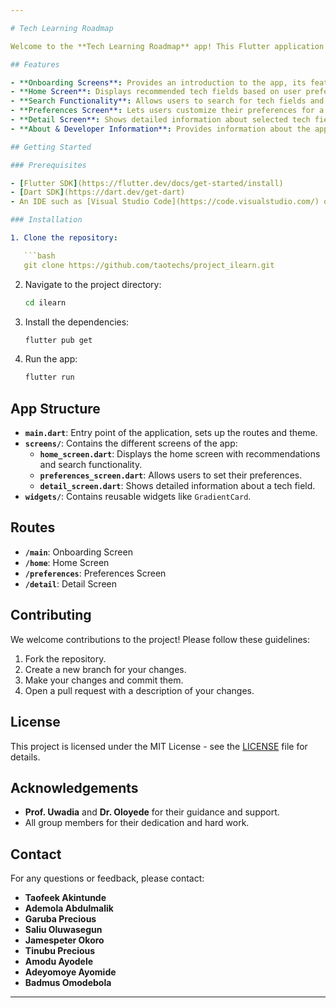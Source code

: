 ```yaml
---

# Tech Learning Roadmap

Welcome to the **Tech Learning Roadmap** app! This Flutter application is designed to help tech enthusiasts and students streamline their learning journey by providing personalized learning roadmaps and curated resources based on their interests.

## Features

- **Onboarding Screens**: Provides an introduction to the app, its features, and how to get started.
- **Home Screen**: Displays recommended tech fields based on user preferences and a comprehensive list of all available tech fields.
- **Search Functionality**: Allows users to search for tech fields and filter the results dynamically.
- **Preferences Screen**: Lets users customize their preferences for a more personalized experience.
- **Detail Screen**: Shows detailed information about selected tech fields.
- **About & Developer Information**: Provides information about the app and its developers.

## Getting Started

### Prerequisites

- [Flutter SDK](https://flutter.dev/docs/get-started/install)
- [Dart SDK](https://dart.dev/get-dart)
- An IDE such as [Visual Studio Code](https://code.visualstudio.com/) or [Android Studio](https://developer.android.com/studio)

### Installation

1. Clone the repository:

   ```bash
   git clone https://github.com/taotechs/project_ilearn.git
   ```

2. Navigate to the project directory:

   ```bash
   cd ilearn
   ```

3. Install the dependencies:

   ```bash
   flutter pub get
   ```

4. Run the app:

   ```bash
   flutter run
   ```

## App Structure

- **`main.dart`**: Entry point of the application, sets up the routes and theme.
- **`screens/`**: Contains the different screens of the app:
  - **`home_screen.dart`**: Displays the home screen with recommendations and search functionality.
  - **`preferences_screen.dart`**: Allows users to set their preferences.
  - **`detail_screen.dart`**: Shows detailed information about a tech field.
- **`widgets/`**: Contains reusable widgets like `GradientCard`.

## Routes

- **`/main`**: Onboarding Screen
- **`/home`**: Home Screen
- **`/preferences`**: Preferences Screen
- **`/detail`**: Detail Screen

## Contributing

We welcome contributions to the project! Please follow these guidelines:

1. Fork the repository.
2. Create a new branch for your changes.
3. Make your changes and commit them.
4. Open a pull request with a description of your changes.

## License

This project is licensed under the MIT License - see the [LICENSE](LICENSE) file for details.

## Acknowledgements

- **Prof. Uwadia** and **Dr. Oloyede** for their guidance and support.
- All group members for their dedication and hard work.

## Contact

For any questions or feedback, please contact:

- **Taofeek Akintunde**
- **Ademola Abdulmalik**
- **Garuba Precious**
- **Saliu Oluwasegun**
- **Jamespeter Okoro**
- **Tinubu Precious**
- **Amodu Ayodele**
- **Adeyomoye Ayomide**
- **Badmus Omodebola**

---
```

